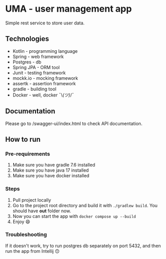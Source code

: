 # UMA - user management app

Simple rest service to store user data.

## Technologies

- Kotlin - programming language
- Spring - web framework
- Postgres - db
- Spring JPA - ORM tool
- Junit - testing framework
- mockk.io - mocking framework
- assertk - assertion framework
- gradle - building tool
- Docker - well, docker ¯\\_(ツ)_/¯

## Documentation

Please go to /swagger-ui/index.html to check API documentation.

## How to run

### Pre-requirements

1. Make sure you have gradle 7.6 installed
2. Make sure you have java 17 installed
3. Make sure you have docker installed

### Steps

1. Pull project locally
2. Go to the project root directory and build it with `./gradlew build`. You should have __out__ folder now.
3. Now you can start the app with `docker compose up --build`
4. Enjoy :smile:

### Troubleshooting
If it doesn't work, try to run postgres db separately on port 5432, and then run the app from Intellij :upside_down_face:
